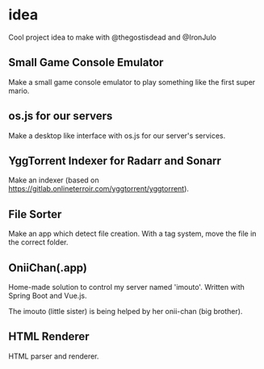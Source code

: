 # idea
Cool project idea to make with @thegostisdead and @IronJulo

## Small Game Console Emulator

Make a small game console emulator to play something like the first super mario.

## os.js for our servers

Make a desktop like interface with os.js for our server's services.

## YggTorrent Indexer for Radarr and Sonarr 

Make an indexer (based on https://gitlab.onlineterroir.com/yggtorrent/yggtorrent).

## File Sorter 

Make an app which detect file creation. With a tag system, move the file in the correct folder. 

## OniiChan(.app)

Home-made solution to control my server named 'imouto'. Written with Spring Boot and Vue.js.

The imouto (little sister) is being helped by her onii-chan (big brother).

## HTML Renderer

HTML parser and renderer.


